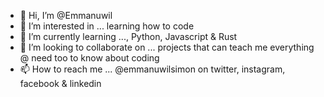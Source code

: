 - 👋 Hi, I’m @Emmanuwil
- 👀 I’m interested in ... learning how to code
- 🌱 I’m currently learning ..., Python, Javascript & Rust
- 💞️ I’m looking to collaborate on ... projects that can teach me everything @ need too to know about coding
- 📫 How to reach me ... @emmanuwilsimon on twitter, instagram, facebook & linkedin

<!---
Emmanuwil/Emmanuwil is a ✨ special ✨ repository because its `README.md` (this file) appears on your GitHub profile.
You can click the Preview link to take a look at your changes.
--->
